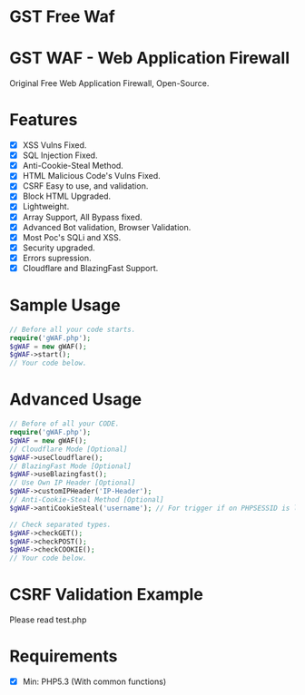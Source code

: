 # GST Free Waf
# GST WAF - Web Application Firewall
Original Free Web Application Firewall, Open-Source.

# Features

- [x] XSS Vulns Fixed.
- [x] SQL Injection Fixed.
- [x] Anti-Cookie-Steal Method.
- [x] HTML Malicious Code's Vulns Fixed.
- [x] CSRF Easy to use, and validation.
- [x] Block HTML Upgraded.
- [x] Lightweight.
- [x] Array Support, All Bypass fixed.
- [x] Advanced Bot validation, Browser Validation.
- [x] Most Poc's SQLi and XSS.
- [x] Security upgraded.
- [x] Errors supression.
- [x] Cloudflare and BlazingFast Support.

# Sample Usage
```php
// Before all your code starts.
require('gWAF.php');
$gWAF = new gWAF();
$gWAF->start();
// Your code below.
```
# Advanced Usage
```php
// Before of all your CODE.
require('gWAF.php');
$gWAF = new gWAF();
// Cloudflare Mode [Optional]
$gWAF->useCloudflare();
// BlazingFast Mode [Optional]
$gWAF->useBlazingfast();
// Use Own IP Header [Optional]
$gWAF->customIPHeader('IP-Header');
// Anti-Cookie-Steal Method [Optional]
$gWAF->antiCookieSteal('username'); // For trigger if on PHPSESSID is logged.

// Check separated types.
$gWAF->checkGET();
$gWAF->checkPOST();
$gWAF->checkCOOKIE();
// Your code below.
```
# CSRF Validation Example
Please read test.php

# Requirements

- [x] Min: PHP5.3 (With common functions)
